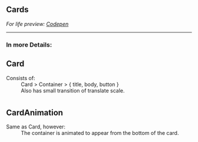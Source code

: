 ## Cards
*For life preview: [Codepen](https://codepen.io/nikolovgeorgi/pen/QWpJqwp?editors=0110)*
___
### In more Details:

Card
-
<dl>
  <dt>Consists of:</dt>
  <dd>Card > Container > { title, body, button }</dd>
  <dd>Also has small transition of translate scale.</dd>
</dl>

#
CardAnimation
-
<dl>
  <dt>Same as Card, however:</dt>
  <dd>The container is animated to appear from the bottom of the card.</dd>
</dl>
